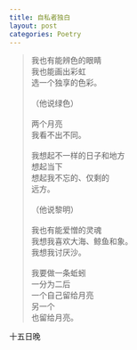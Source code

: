 ```yaml
---
title: 自私者独白
layout: post
categories: Poetry
---
```

>我也有能辨色的眼睛<br>我也能画出彩虹<br>选一个独享的色彩。<br><br>（他说绿色）<br><br>两个月亮<br>我看不出不同。<br><br>我想起不一样的日子和地方<br>想起当下<br>想起我不忘的、仅剩的<br>远方。<br><br>（他说黎明）<br><br>我也有能爱憎的灵魂<br>我想我喜欢大海、鲸鱼和象。<br>我想我讨厌沙。<br><br>我要做一条蚯蚓<br>一分为二后<br>一个自己留给月亮<br>另一个<br>也留给月亮。

十五日晚